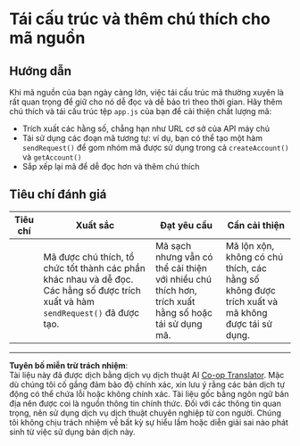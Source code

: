 <!--
CO_OP_TRANSLATOR_METADATA:
{
  "original_hash": "a4abf305ede1cfaadd56a8fab4b4c288",
  "translation_date": "2025-08-27T22:04:15+00:00",
  "source_file": "7-bank-project/3-data/assignment.md",
  "language_code": "vi"
}
-->
# Tái cấu trúc và thêm chú thích cho mã nguồn

## Hướng dẫn

Khi mã nguồn của bạn ngày càng lớn, việc tái cấu trúc mã thường xuyên là rất quan trọng để giữ cho nó dễ đọc và dễ bảo trì theo thời gian. Hãy thêm chú thích và tái cấu trúc tệp `app.js` của bạn để cải thiện chất lượng mã:

- Trích xuất các hằng số, chẳng hạn như URL cơ sở của API máy chủ
- Tái sử dụng các đoạn mã tương tự: ví dụ, bạn có thể tạo một hàm `sendRequest()` để gom nhóm mã được sử dụng trong cả `createAccount()` và `getAccount()`
- Sắp xếp lại mã để dễ đọc hơn và thêm chú thích

## Tiêu chí đánh giá

| Tiêu chí  | Xuất sắc                                                                                                                                                     | Đạt yêu cầu                                                                                      | Cần cải thiện                                                                         |
| --------- | ------------------------------------------------------------------------------------------------------------------------------------------------------------ | ------------------------------------------------------------------------------------------------ | ------------------------------------------------------------------------------------ |
|           | Mã được chú thích, tổ chức tốt thành các phần khác nhau và dễ đọc. Các hằng số được trích xuất và hàm `sendRequest()` đã được tạo.                            | Mã sạch nhưng vẫn có thể cải thiện với nhiều chú thích hơn, trích xuất hằng số hoặc tái sử dụng mã. | Mã lộn xộn, không có chú thích, các hằng số không được trích xuất và mã không được tái sử dụng. |

---

**Tuyên bố miễn trừ trách nhiệm**:  
Tài liệu này đã được dịch bằng dịch vụ dịch thuật AI [Co-op Translator](https://github.com/Azure/co-op-translator). Mặc dù chúng tôi cố gắng đảm bảo độ chính xác, xin lưu ý rằng các bản dịch tự động có thể chứa lỗi hoặc không chính xác. Tài liệu gốc bằng ngôn ngữ bản địa nên được coi là nguồn thông tin chính thức. Đối với các thông tin quan trọng, nên sử dụng dịch vụ dịch thuật chuyên nghiệp từ con người. Chúng tôi không chịu trách nhiệm về bất kỳ sự hiểu lầm hoặc diễn giải sai nào phát sinh từ việc sử dụng bản dịch này.